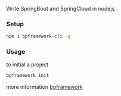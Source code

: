 Write SpringBoot and SpringCloud in nodejs

### Setup

```bash
npm i bpframework-cli -g
```

### Usage

to initial a project

```bash
bpframework init
```

more information [bpframework](https://www.npmjs.com/package/bpframework)